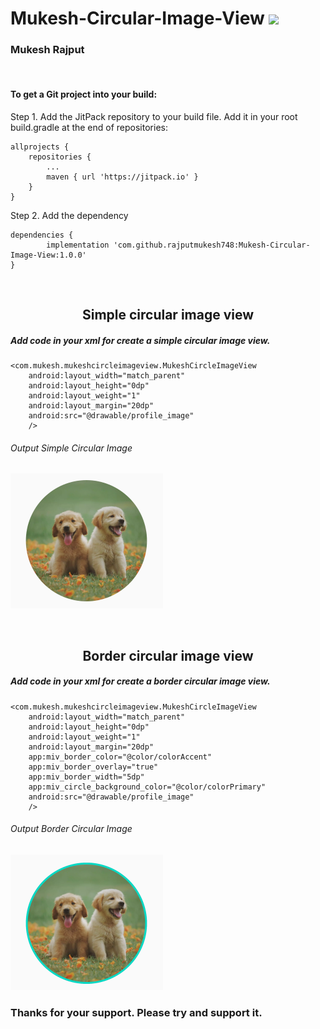 # Mukesh-Circular-Image-View ![](https://jitpack.io/v/rajputmukesh748/Mukesh-Circular-Image-View.svg)

<h3> Mukesh Rajput </h3>
</br>

<h4>To get a Git project into your build:</h4>

Step 1. Add the JitPack repository to your build file. Add it in your root build.gradle at the end of repositories:

	allprojects {
		repositories {
			...
			maven { url 'https://jitpack.io' }
		}
	}


Step 2. Add the dependency

	dependencies {
	        implementation 'com.github.rajputmukesh748:Mukesh-Circular-Image-View:1.0.0'
	}

</br>
<h2><center>Simple circular image view</center></h2>

<h5>Add code in your xml for create a simple circular image view.</h5>

    <com.mukesh.mukeshcircleimageview.MukeshCircleImageView
        android:layout_width="match_parent"
        android:layout_height="0dp"
        android:layout_weight="1"
        android:layout_margin="20dp"
        android:src="@drawable/profile_image"
        />

<h6>Output Simple Circular Image</h6>

![MukeshCircleImageView](https://github.com/rajputmukesh748/Mukesh-Circular-Image-View/blob/main/Circular%20Image%20View.png)

</br>
<h2><center>Border circular image view</center></h2>

<h5>Add code in your xml for create a border circular image view.</h5>

    <com.mukesh.mukeshcircleimageview.MukeshCircleImageView
        android:layout_width="match_parent"
        android:layout_height="0dp"
        android:layout_weight="1"
        android:layout_margin="20dp"
        app:miv_border_color="@color/colorAccent"
        app:miv_border_overlay="true"
        app:miv_border_width="5dp"
        app:miv_circle_background_color="@color/colorPrimary"
        android:src="@drawable/profile_image"
        />
        
        
<h6>Output Border Circular Image</h6>

![MukeshCircleImageView](https://github.com/rajputmukesh748/Mukesh-Circular-Image-View/blob/main/Border%20Circular%20Image%20View.png)


<b><h3>Thanks for your support. Please try and support it.</h3></b>
